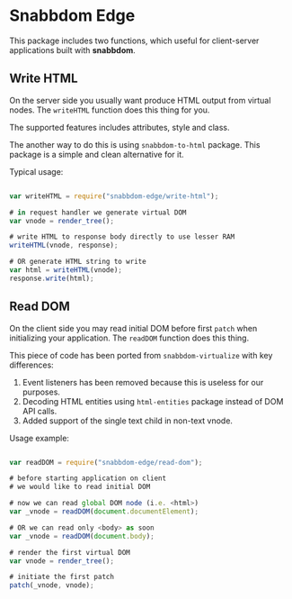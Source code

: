 # Snabbdom Edge

This package includes two functions, which useful for client-server applications built with **snabbdom**.

## Write HTML

On the server side you usually want produce HTML output from virtual nodes.
The `writeHTML` function does this thing for you.

The supported features includes attributes, style and class.

The another way to do this is using `snabbdom-to-html` package.
This package is a simple and clean alternative for it.

Typical usage:

```javascript

var writeHTML = require("snabbdom-edge/write-html");

# in request handler we generate virtual DOM
var vnode = render_tree();

# write HTML to response body directly to use lesser RAM
writeHTML(vnode, response);

# OR generate HTML string to write
var html = writeHTML(vnode);
response.write(html);

```

## Read DOM

On the client side you may read initial DOM before first `patch` when initializing your application.
The `readDOM` function does this thing.

This piece of code has been ported from `snabbdom-virtualize` with key differences:

1. Event listeners has been removed because this is useless for our purposes.
2. Decoding HTML entities using `html-entities` package instead of DOM API calls.
3. Added support of the single text child in non-text vnode.

Usage example:

```javascript

var readDOM = require("snabbdom-edge/read-dom");

# before starting application on client
# we would like to read initial DOM

# now we can read global DOM node (i.e. <html>)
var _vnode = readDOM(document.documentElement);

# OR we can read only <body> as soon
var _vnode = readDOM(document.body);

# render the first virtual DOM
var vnode = render_tree();

# initiate the first patch
patch(_vnode, vnode);

```
